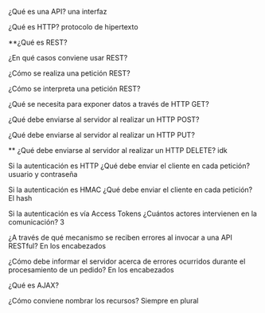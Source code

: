 ¿Qué es una API?
una interfaz

¿Qué es HTTP?
protocolo de hipertexto

**¿Qué es REST?


¿En qué casos conviene usar REST?


¿Cómo se realiza una petición REST?


¿Cómo se interpreta una petición REST?


¿Qué se necesita para exponer datos a través de HTTP GET?



¿Qué debe enviarse al servidor al realizar un HTTP POST?


¿Qué debe enviarse al servidor al realizar un HTTP PUT?


** ¿Qué debe enviarse al servidor al realizar un HTTP DELETE?
idk

Si la autenticación es HTTP ¿Qué debe enviar el cliente en cada petición?
usuario y contraseña


Si la autenticación es HMAC ¿Qué debe enviar el cliente en cada petición?
El hash

Si la autenticación es vía Access Tokens ¿Cuántos actores intervienen en la comunicación?
3

¿A través de qué mecanismo se reciben errores al invocar a una API RESTful?
En los encabezados

¿Cómo debe informar el servidor acerca de errores ocurridos durante el procesamiento de un pedido?
En los encabezados

¿Qué es AJAX?


¿Cómo conviene nombrar los recursos?
Siempre en plural